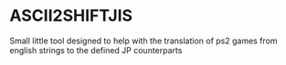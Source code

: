 # ASCII2SHIFTJIS
Small little tool designed to help with the translation of ps2 games from english strings to the defined JP counterparts
